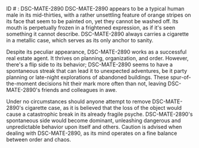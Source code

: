 ID # : DSC-MATE-2890
DSC-MATE-2890 appears to be a typical human male in its mid-thirties, with a rather unsettling feature of orange stripes on its face that seem to be painted on, yet they cannot be washed off. Its mouth is perpetually frozen in a frightened expression, as if it's seen something it cannot describe. DSC-MATE-2890 always carries a cigarette in a metallic case, which serves as its only anchor to sanity.

Despite its peculiar appearance, DSC-MATE-2890 works as a successful real estate agent. It thrives on planning, organization, and order. However, there's a flip side to its behavior; DSC-MATE-2890 seems to have a spontaneous streak that can lead it to unexpected adventures, be it party planning or late-night explorations of abandoned buildings. These spur-of-the-moment decisions hit their mark more often than not, leaving DSC-MATE-2890's friends and colleagues in awe.

Under no circumstances should anyone attempt to remove DSC-MATE-2890's cigarette case, as it is believed that the loss of the object would cause a catastrophic break in its already fragile psyche. DSC-MATE-2890's spontaneous side would become dominant, unleashing dangerous and unpredictable behavior upon itself and others. Caution is advised when dealing with DSC-MATE-2890, as its mind operates on a fine balance between order and chaos.
